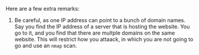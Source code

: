 Here are a few extra remarks:

1. Be careful, as one IP address can point to a bunch of domain names. Say you find the IP address of a server that is hosting the website. You go to it, and you find that there are multple domains on the same website. This will restrict how you attaack, in which you are not going to go and use an `nmap` scan.
